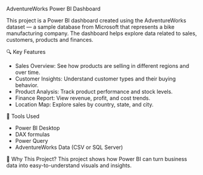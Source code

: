 AdventureWorks Power BI Dashboard

This project is a Power BI dashboard created using the AdventureWorks dataset — a sample database from Microsoft that represents a bike manufacturing company. The dashboard helps explore data related to sales, customers, products and finances.

🔍 Key Features

* Sales Overview: See how products are selling in different regions and over time.
* Customer Insights: Understand customer types and their buying behavior.
* Product Analysis: Track product performance and stock levels.
* Finance Report: View revenue, profit, and cost trends.
* Location Map: Explore sales by country, state, and city.
  
🧰 Tools Used
* Power BI Desktop
* DAX formulas
* Power Query
* AdventureWorks Data (CSV or SQL Server)
  
📌 Why This Project?
This project shows how Power BI can turn business data into easy-to-understand visuals and insights.




